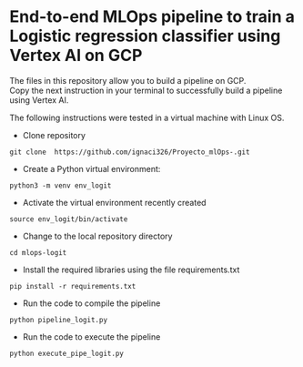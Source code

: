 # End-to-end MLOps pipeline to train a Logistic regression classifier using Vertex AI on GCP

The files in this repository allow you to build a  pipeline on GCP. \
Copy the next instruction in your terminal to successfully build a pipeline using Vertex AI.

The following instructions were tested in a virtual machine with Linux OS.

 - Clone repository 
```
git clone  https://github.com/ignaci326/Proyecto_mlOps-.git 
```
 - Create a Python virtual environment:
```
python3 -m venv env_logit
```
- Activate the virtual environment recently created
```
source env_logit/bin/activate
```
- Change to the local repository directory
```
cd mlops-logit
```
- Install the required libraries using the file requirements.txt
```
pip install -r requirements.txt
```
- Run the code to compile the pipeline
```
python pipeline_logit.py
```
- Run the code to execute the pipeline
```
python execute_pipe_logit.py
```
